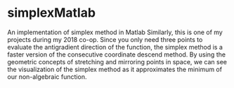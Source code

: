 # simplexMatlab
An implementation of simplex method in Matlab
Similarly, this is one of my projects during my 2018 co-op. Since you only need three points to evaluate the antigradient direction of the function, the simplex method is a faster version of the consecutive coordinate descend method. By using the geometric concepts of stretching and mirroring points in space, we can see the visualization of the simplex method as it approximates the minimum of our non-algebraic function.
